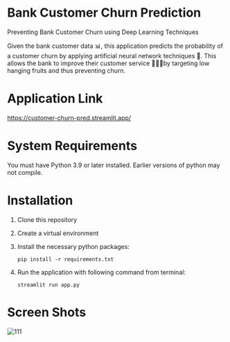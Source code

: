 # Bank Customer Churn Prediction
Preventing Bank Customer Churn using Deep Learning Techniques

Given the bank customer data 📊, this application predicts the probability of a customer churn by applying artificial neural network techniques 🧠. This allows the bank to improve their customer service 👨🏻‍💻by targeting low hanging fruits and thus preventing churn.

# Application Link
https://customer-churn-pred.streamlit.app/

# System Requirements
You must have Python 3.9 or later installed. Earlier versions of python may not compile.

# Installation
1.  Clone this repository
2. Create a virtual environment
3. Install the necessary python packages:

   `pip install -r requirements.txt`
5. Run the application with following command from terminal:

   `streamlit run app.py`

# Screen Shots
![111](https://github.com/mzeeshanaltaf/customer-churn-pred-ann/assets/154883001/38286969-a400-4084-81f0-a5b376b002bc)
